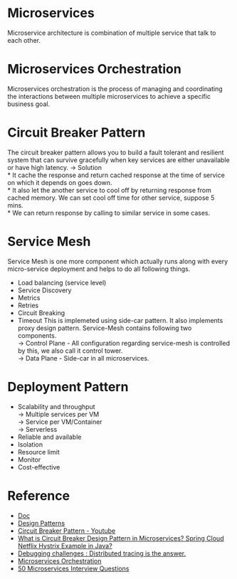 # Microservices

Microservice architecture is combination of multiple service that talk to each other. 

# Microservices Orchestration

Microservices orchestration is the process of managing and coordinating the interactions between multiple microservices to achieve a specific business goal.

# Circuit Breaker Pattern

The circuit breaker pattern allows you to build a fault tolerant and resilient system that can survive gracefully when key services are either unavailable or have high latency.
-> Solution <br>
    * It cache the response and return cached response at the time of service on which it depends on goes down. <br>
    * It also let the another service to cool off by returning response from cached memory. We can set cool off time for other service, suppose 5 mins. <br>
    * We can return response by calling to similar service in some cases. <br>


    
# Service Mesh
Service Mesh is one more component which actually runs along with every micro-service deployment and helps to do all following things. <br>
* Load balancing (service level)
* Service Discovery
* Metrics
* Retries
* Circuit Breaking
* Timeout
This is implemeted using side-car pattern. It also implements proxy design pattern. Service-Mesh contains following two components. <br>
-> Control Plane - All configuration regarding service-mesh is controlled by this, we also call it control tower. <br>
-> Data Plane - Side-car in all microservices. <br>

# Deployment Pattern
* Scalability and throughput <br>
   -> Multiple services per VM <br>
   -> Service per VM/Container <br>
   -> Serverless <br>
* Reliable and available
* Isolation
* Resource limit
* Monitor
* Cost-effective


# Reference
* [Doc](https://microservices.io/)
* [Design Patterns](https://blog.bitsrc.io/my-favorite-microservice-design-patterns-for-node-js-fe048c635d83)
* [Circuit Breaker Pattern - Youtube](https://www.youtube.com/watch?v=5XeVoHtFGo0)
* [What is Circuit Breaker Design Pattern in Microservices? Spring Cloud Netflix Hystrix Example in Java?](https://medium.com/javarevisited/what-is-circuit-breaker-design-pattern-in-microservices-java-spring-cloud-netflix-hystrix-example-f285929d7f68)
* [Debugging challenges : Distributed tracing is the answer.](https://thenewstack.io/tracing-why-logs-arent-enough-to-debug-your-microservices/)
* [Microservices Orchestration](https://blog.getambassador.io/microservice-orchestration-best-practices-f32314dd6a12)
* [50 Microservices Interview Questions](https://medium.com/javarevisited/50-microservices-interview-questions-for-java-programmers-70a4a68c4349)
